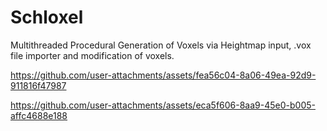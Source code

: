 # Schloxel
Multithreaded Procedural Generation of Voxels via Heightmap input,
.vox file importer and modification of voxels.


https://github.com/user-attachments/assets/fea56c04-8a06-49ea-92d9-911816f47987



https://github.com/user-attachments/assets/eca5f606-8aa9-45e0-b005-affc4688e188

